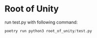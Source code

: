 # Root of Unity

run test.py with following command:

```python
poetry run python3 root_of_unity/test.py
```
